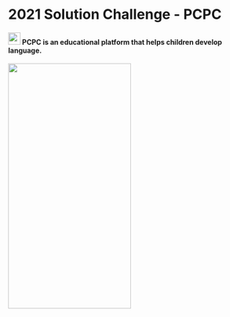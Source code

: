 # 2021 Solution Challenge - PCPC
#### <img width="25" heigth="25" src="https://user-images.githubusercontent.com/75411735/160313664-de1a6a0a-0d48-43c6-95ac-0842a99ddb4e.png"> PCPC is an educational platform that helps children develop language.
<img width="250" height="500" src = "https://user-images.githubusercontent.com/75411735/160312456-f0db59de-02c1-49ed-b156-c8d94b3b9ea9.png">
